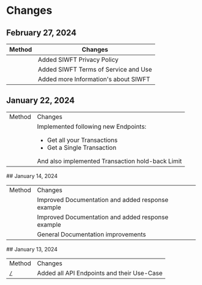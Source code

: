 # Changes

## February 27, 2024

| Method                           | Changes                               |
|----------------------------------|---------------------------------------|
| <a href="Privacy-Policy.md"></a> | Added SIWFT Privacy Policy            |
| <a href="tos-a-u.md"></a>        | Added SIWFT Terms of Service and Use  |
| <a href="api-docs.md"></a>       | Added more Information's about SIWFT  |


## January 22, 2024

<table>
<tr>
<td>Method</td>
<td>Changes</td>
</tr>
<tr>
<td><a href="Transactions.md"></a></td>
<td>Implemented following new Endpoints: <ul><li>Get all your Transactions</li><li>Get a Single Transaction</li></ul>And also implemented Transaction hold-back Limit</td>
</tr>
</table>
<!-- Maintain a changelog or release notes section
to inform users about updates, changes, and new features in different API versions -->
## January 14, 2024
<table>
<tr>
<td>Method</td>
<td>Changes</td>
</tr>
<tr>
<td><a href="WalletHub.md"></a></td>
<td>Improved Documentation and added response example</td>
</tr>
<tr>
<td><a href="Wallets.md"></a></td>
<td>Improved Documentation and added response example</td>
</tr>
<tr>
<td><a href="Transactions.md"></a></td>
<td>General Documentation improvements</td>
</tr>
</table>
## January 13, 2024

<table>
<tr>
<td>Method</td>
<td>Changes</td>
</tr>
<tr>
<td><a href="API-reference.md"><code>/</code></a></td>
<td>Added all API Endpoints and their Use-Case</td>
</tr>
</table>
